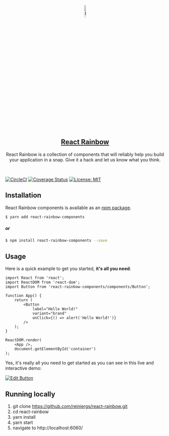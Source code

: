 <p align="center">
  <a href="https://react-rainbow.firebaseapp.com/" rel="noopener" target="_blank"><img width="10%" src="https://github.com/reiniergs/react-rainbow/blob/master/assets/images/rainbow-logo.svg" alt="React Rainbow Component logo"></a>
</p>

<h2 align="center">
<a href="https://react-rainbow.firebaseapp.com/" rel="noopener" target="_blank">React Rainbow</a>
</h2>

<p align="center">
React Rainbow is a collection of components that will reliably help you build your application in a snap. Give it a hack and let us know what you think.
</p>

<br>

[![CircleCI](https://circleci.com/gh/reiniergs/react-rainbow/tree/master.svg?style=svg)](https://circleci.com/gh/reiniergs/react-rainbow/tree/master)
[![Coverage Status](https://coveralls.io/repos/github/reiniergs/react-rainbow-components/badge.svg?branch=master)](https://coveralls.io/github/reiniergs/react-rainbow-components?branch=master)
[![License: MIT](https://img.shields.io/badge/License-MIT-yellow.svg)](https://opensource.org/licenses/MIT)


## Installation

React Rainbow components  is available as an [npm package](https://www.npmjs.com/package/react-rainbow-components).

```bash
$ yarn add react-rainbow-components
```
 ##### or

```bash
$ npm install react-rainbow-components --save
```


## Usage

Here is a quick example to get you started, **it's all you need**:
```
import React from 'react';
import ReactDOM from 'react-dom';
import Button from 'react-rainbow-components/components/Button';

function App() {
    return (
        <Button
            label="Hello World!"
            variant="brand"
            onClick={() => alert('Hello World!')}
        />
    );
}

ReactDOM.render(
    <App />,
    document.getElementById('container')
);
```

Yes, it's really all you need to get started as you can see in this live and interactive demo:

[![Edit Button](https://codesandbox.io/static/img/play-codesandbox.svg)](https://codesandbox.io/s/24p8n0pnz0?from-embed)

## Running locally
1. git clone https://github.com/reiniergs/react-rainbow.git
2. cd react-rainbow
3. yarn install
4. yarn start
5. navigate to http://localhost:6060/

